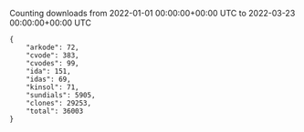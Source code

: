 
Counting downloads from 2022-01-01 00:00:00+00:00 UTC to 2022-03-23 00:00:00+00:00 UTC

```
{
    "arkode": 72,
    "cvode": 383,
    "cvodes": 99,
    "ida": 151,
    "idas": 69,
    "kinsol": 71,
    "sundials": 5905,
    "clones": 29253,
    "total": 36003
}
```
